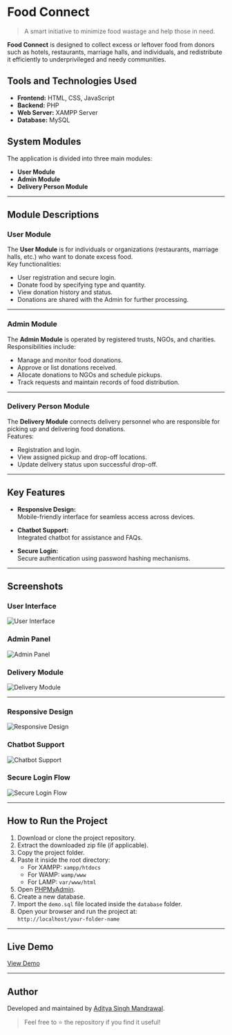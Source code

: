 # Food Connect 

> A smart initiative to minimize food wastage and help those in need.

<!-- <img src="img/coverimage.jpeg"> -->

**Food Connect** is designed to collect excess or leftover food from donors such as hotels, restaurants, marriage halls, and individuals, and redistribute it efficiently to underprivileged and needy communities.

## Tools and Technologies Used

- **Frontend:** HTML, CSS, JavaScript  
- **Backend:** PHP  
- **Web Server:** XAMPP Server  
- **Database:** MySQL  

## System Modules

The application is divided into three main modules:

- **User Module**
- **Admin Module**
- **Delivery Person Module**

---

## Module Descriptions

### User Module

The **User Module** is for individuals or organizations (restaurants, marriage halls, etc.) who want to donate excess food.  
Key functionalities:
- User registration and secure login.
- Donate food by specifying type and quantity.
- View donation history and status.
- Donations are shared with the Admin for further processing.

---

### Admin Module

The **Admin Module** is operated by registered trusts, NGOs, and charities.  
Responsibilities include:
- Manage and monitor food donations.
- Approve or list donations received.
- Allocate donations to NGOs and schedule pickups.
- Track requests and maintain records of food distribution.

---

### Delivery Person Module

The **Delivery Module** connects delivery personnel who are responsible for picking up and delivering food donations.  
Features:
- Registration and login.
- View assigned pickup and drop-off locations.
- Update delivery status upon successful drop-off.

---

## Key Features

- **Responsive Design:**  
  Mobile-friendly interface for seamless access across devices.

- **Chatbot Support:**  
  Integrated chatbot for assistance and FAQs.

- **Secure Login:**  
  Secure authentication using password hashing mechanisms.

---

## Screenshots

### User Interface
<!-- <img src="img/User-module.jpg"> -->
<img src="img/mobile.jpg" alt="User Interface">

### Admin Panel
<img src="img/Admin.jpg" alt="Admin Panel">

### Delivery Module
<img src="img/Delivery_module.jpg" alt="Delivery Module">

---

### Responsive Design
<img src="img/responsive.gif" alt="Responsive Design">

### Chatbot Support
<img src="img/chatbotsupport.jpg" alt="Chatbot Support">

### Secure Login Flow
<img src="img/hash-flow.png" alt="Secure Login Flow">

---

## How to Run the Project

1. Download or clone the project repository.
2. Extract the downloaded zip file (if applicable).
3. Copy the project folder.
4. Paste it inside the root directory:
   - For XAMPP: `xampp/htdocs`
   - For WAMP: `wamp/www`
   - For LAMP: `var/www/html`
5. Open [PHPMyAdmin](http://localhost/phpmyadmin).
6. Create a new database.
7. Import the `demo.sql` file located inside the `database` folder.
8. Open your browser and run the project at:  
   `http://localhost/your-folder-name`

---

## Live Demo

[View Demo](https://kishor-23.github.io/food-donate/index.html)

---

## Author

Developed and maintained by [Aditya Singh Mandrawal](https://github.com/AdityaSinghMandrawal).

> Feel free to ⭐ the repository if you find it useful!
